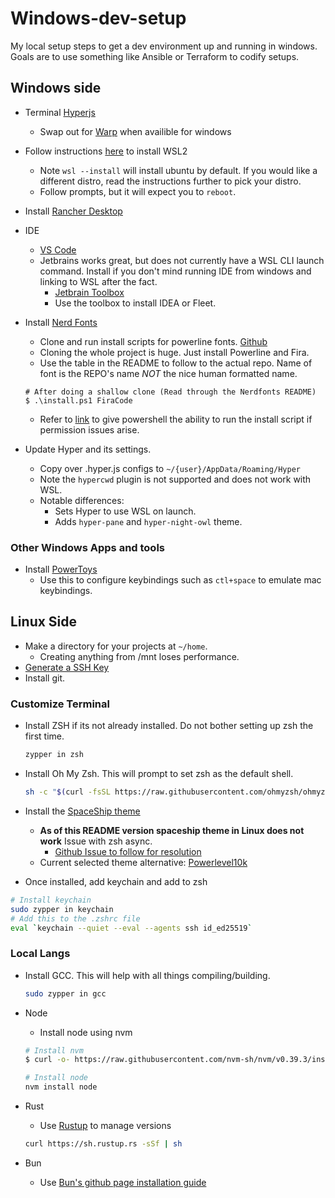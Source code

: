 # Windows-dev-setup

My local setup steps to get a dev environment up and running in windows. Goals are to use something like Ansible or Terraform to codify setups.

## Windows side

* Terminal [Hyperjs](https://hyper.is/)
  * Swap out for [Warp](https://www.warp.dev/) when availible for windows
* Follow instructions [here](https://learn.microsoft.com/en-us/windows/wsl/install) to install WSL2
  * Note `wsl --install` will install ubuntu by default. If you would like a different distro, read the instructions further to pick your distro.
  * Follow prompts, but it will expect you to `reboot`.
* Install [Rancher Desktop](https://rancherdesktop.io/)
* IDE
  * [VS Code](https://code.visualstudio.com/)
  * Jetbrains works great, but does not currently have a WSL CLI launch command. Install if you don't mind running IDE from windows and linking to WSL after the fact.
    * [Jetbrain Toolbox](https://www.jetbrains.com/toolbox-app/)
    * Use the toolbox to install IDEA or Fleet.
* Install [Nerd Fonts](https://www.nerdfonts.com/)
  * Clone and run install scripts for powerline fonts. [Github]((https://github.com/ryanoasis/nerd-fonts))
  * Cloning the whole project is huge. Just install Powerline and Fira.
  * Use the table in the README to follow to the actual repo. Name of font is the REPO's name *NOT* the nice human formatted name.

  ```
  # After doing a shallow clone (Read through the Nerdfonts README)
  $ .\install.ps1 FiraCode
  ```

  * Refer to [link](https://www.sharepointdiary.com/2014/03/fix-for-powershell-script-cannot-be-loaded-because-running-scripts-is-disabled-on-this-system.html) to give powershell the ability to run the install script if permission issues arise.
* Update Hyper and its settings.
  * Copy over .hyper.js configs to `~/{user}/AppData/Roaming/Hyper`
  * Note the `hypercwd` plugin is not supported and does not work with WSL.
  * Notable differences:
    * Sets Hyper to use WSL on launch.
    * Adds  `hyper-pane` and `hyper-night-owl` theme.

### Other Windows Apps and tools

* Install [PowerToys](https://github.com/microsoft/PowerToys)
  * Use this to configure keybindings such as `ctl+space` to emulate mac keybindings.

## Linux Side

* Make a directory for your projects at `~/home`.
  * Creating anything from /mnt loses performance.
* [Generate a SSH Key](https://docs.github.com/en/authentication/connecting-to-github-with-ssh/generating-a-new-ssh-key-and-adding-it-to-the-ssh-agent)
* Install git.

### Customize Terminal

* Install ZSH if its not already installed. Do not bother setting up zsh the first time.

  ```bash
  zypper in zsh
  ```

* Install Oh My Zsh. This will prompt to set zsh as the default shell.

  ```bash
  sh -c "$(curl -fsSL https://raw.githubusercontent.com/ohmyzsh/ohmyzsh/master/tools/install.sh)"
  ```

* Install the [SpaceShip theme](https://spaceship-prompt.sh/getting-started/)
  * **As of this README version spaceship theme in Linux does not work** Issue with zsh async.
    * [Github Issue to follow for resolution](https://github.com/spaceship-prompt/spaceship-prompt/issues/1330)
  * Current selected theme alternative: [Powerlevel10k](https://github.com/romkatv/powerlevel10k#oh-my-zsh)

* Once installed, add keychain and add to zsh

```bash
# Install keychain
sudo zypper in keychain
# Add this to the .zshrc file
eval `keychain --quiet --eval --agents ssh id_ed25519`
```

### Local Langs

* Install GCC. This will help with all things compiling/building.

  ```bash
  sudo zypper in gcc
  ```

* Node
  * Install node using nvm

  ```bash
  # Install nvm
  $ curl -o- https://raw.githubusercontent.com/nvm-sh/nvm/v0.39.3/install.sh | bash\n

  # Install node
  nvm install node 
  ```

* Rust
  * Use [Rustup](https://rust-lang.github.io/rustup/installation/other.html) to manage versions

  ```bash
  curl https://sh.rustup.rs -sSf | sh
  ```

* Bun
  * Use [Bun's github page installation guide](https://github.com/oven-sh/bun)
